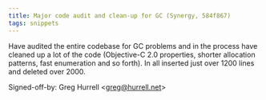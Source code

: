 ```yaml
---
title: Major code audit and clean-up for GC (Synergy, 584f867)
tags: snippets
---
```


Have audited the entire codebase for GC problems and in the process have cleaned up a lot of the code (Objective-C 2.0 properties, shorter allocation patterns, fast enumeration and so forth). In all inserted just over 1200 lines and deleted over 2000.

Signed-off-by: Greg Hurrell &lt;greg@hurrell.net&gt;
